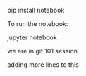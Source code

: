 pip install notebook

To run the notebook:

jupyter notebook

we are in git 101 session

adding more lines to this
